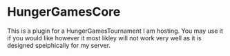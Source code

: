 # HungerGamesCore
This is a plugin for a HungerGamesTournament I am hosting. You may use it if you would like however it most likley will not work very well as it is designed speiphically for my server.
